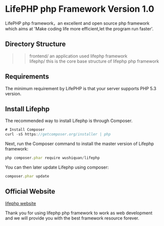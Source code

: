 # LifePHP php Framework Version 1.0
LifePHP php framework，an excellent and open source php framework which aims at 'Make coding life more efficient,let the program run faster'.

## Directory Structure
>>   frontend/            an application used lifephp framework<br>
>>   lifephp/              this is the core base structure of lifephp php framework

## Requirements
The minimum requirement by LifePHP  is that your server supports PHP 5.3 version.

## Install Lifephp
The recommended way to install Lifephp is through Composer.
```javascript
# Install Composer
curl -sS https://getcomposer.org/installer | php
```
Next, run the Composer command to install the master version of Lifephp framework:
```javascript
php composer.phar require wushiquan/lifephp
```
You can then later update Lifephp using composer:
```javascript
composer.phar update
```

## Official Website
[lifephp website](http://www.lifephp.net)

Thank you for using lifephp php framework to work as web development and we will provide you with the best framework resource 
forever.






